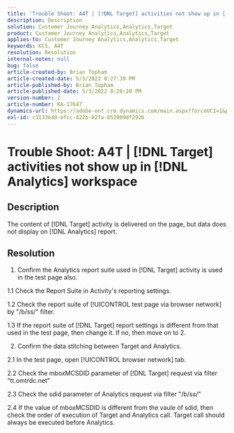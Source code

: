 ```yaml
---
title: 'Trouble Shoot: A4T | [!DNL Target] activities not show up in [!DNL Analytics] workspace'
description: Description
solution: Customer Journey Analytics,Analytics,Target
product: Customer Journey Analytics,Analytics,Target
applies-to: Customer Journey Analytics,Analytics,Target
keywords: KCS, A4T
resolution: Resolution
internal-notes: null
bug: false
article-created-by: Brian Topham
article-created-date: 5/3/2022 8:27:39 PM
article-published-by: Brian Topham
article-published-date: 5/3/2022 8:28:20 PM
version-number: 2
article-number: KA-17647
dynamics-url: https://adobe-ent.crm.dynamics.com/main.aspx?forceUCI=1&pagetype=entityrecord&etn=knowledgearticle&id=fe385676-1fcb-ec11-a7b5-6045bd00db25
exl-id: c1133e49-efcc-422b-82fa-852909df2926
---
```

# Trouble Shoot: A4T | [!DNL Target] activities not show up in [!DNL Analytics] workspace

## Description

The content of [!DNL Target] activity is delivered on the page, but data does not display on [!DNL Analytics] report.

## Resolution


1. Confirm the Analytics report suite used in [!DNL Target] activity is used in the test page also.

1.1 Check the Report Suite in Activity's reporting settings.

1.2 Check the report suite of [!UICONTROL test page via browser network] by "/b/ss/" filter.

1.3 If the report suite of [!DNL Target] report settings is different from that used in the test page, then change it. If no, then move on to 2.

2. Confirm the data stitching between Target and Analytics.

2.1 In the test page, open [!UICONTROL browser network] tab.

2.2 Check the mboxMCSDID parameter of [!DNL Target] request via filter "tt.omtrdc.net"

2.3 Check the sdid parameter of Analytics request via filter "/b/ss/"

2.4 If the value of mboxMCSDID is different from the vaule of sdid, then check the order of execution of Target and Analytics call. Target call should always be executed before Analytics.
